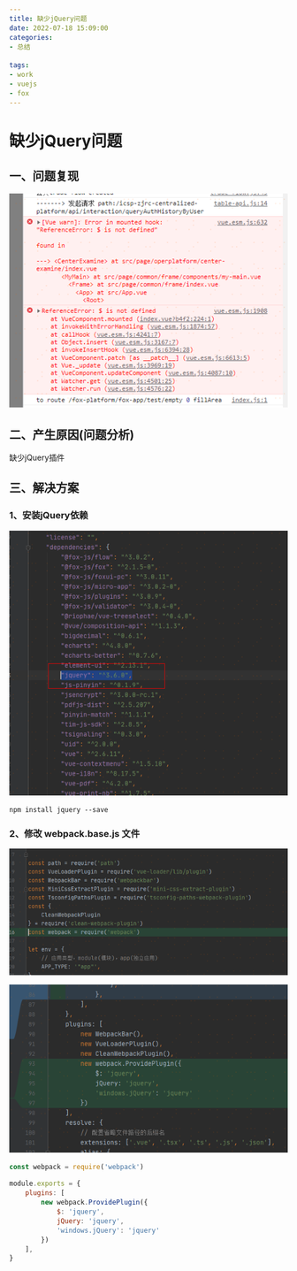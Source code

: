 ```yaml
---
title: 缺少jQuery问题
date: 2022-07-18 15:09:00
categories:
- 总结

tags:
- work
- vuejs
- fox
---
```


# 缺少jQuery问题

## 一、问题复现

![jQuery问题01.png](images/jQuery问题01.png)

## 二、产生原因(问题分析)

缺少jQuery插件

## 三、解决方案

### 1、安装jQuery依赖

![jQuery问题04.png](images/jQuery问题04.png)

```shell
npm install jquery --save
```

### 2、修改 webpack.base.js 文件

![jQuery问题02.png](images/jQuery问题02.png)

![jQuery问题03.png](images/jQuery问题03.png)

```javascript
const webpack = require('webpack')
```

```javascript
module.exports = {
    plugins: [
        new webpack.ProvidePlugin({
            $: 'jquery',
            jQuery: 'jquery',
            'windows.jQuery': 'jquery'
        })
    ],
}
```


